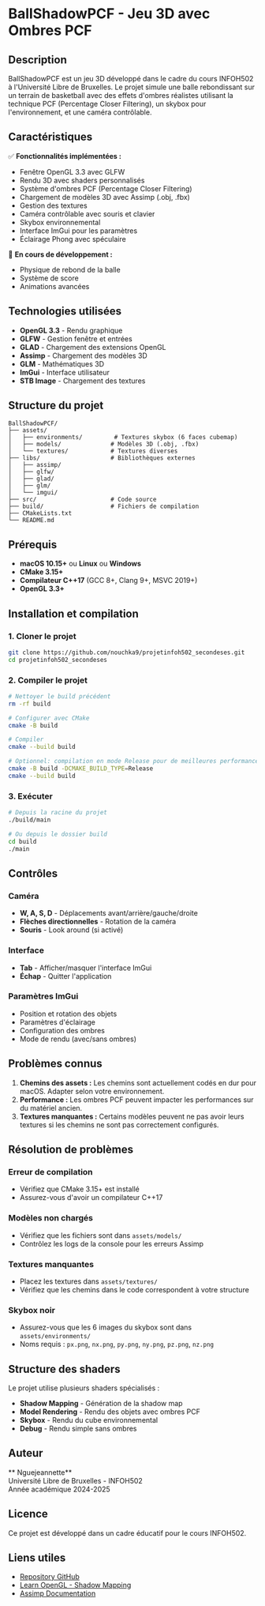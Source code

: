 # BallShadowPCF - Jeu 3D avec Ombres PCF

## Description

BallShadowPCF est un jeu 3D développé dans le cadre du cours INFOH502 à l'Université Libre de Bruxelles. Le projet simule une balle rebondissant sur un terrain de basketball avec des effets d'ombres réalistes utilisant la technique PCF (Percentage Closer Filtering), un skybox pour l'environnement, et une caméra contrôlable.

## Caractéristiques

✅ **Fonctionnalités implémentées :**
- Fenêtre OpenGL 3.3 avec GLFW
- Rendu 3D avec shaders personnalisés
- Système d'ombres PCF (Percentage Closer Filtering)
- Chargement de modèles 3D avec Assimp (.obj, .fbx)
- Gestion des textures
- Caméra contrôlable avec souris et clavier
- Skybox environnemental
- Interface ImGui pour les paramètres
- Éclairage Phong avec spéculaire

🚧 **En cours de développement :**
- Physique de rebond de la balle
- Système de score
- Animations avancées

## Technologies utilisées

- **OpenGL 3.3** - Rendu graphique
- **GLFW** - Gestion fenêtre et entrées
- **GLAD** - Chargement des extensions OpenGL
- **Assimp** - Chargement des modèles 3D
- **GLM** - Mathématiques 3D
- **ImGui** - Interface utilisateur
- **STB Image** - Chargement des textures

## Structure du projet

```
BallShadowPCF/
├── assets/
│   ├── environments/         # Textures skybox (6 faces cubemap)
│   ├── models/              # Modèles 3D (.obj, .fbx)
│   └── textures/            # Textures diverses
├── libs/                    # Bibliothèques externes
│   ├── assimp/
│   ├── glfw/
│   ├── glad/
│   ├── glm/
│   └── imgui/
├── src/                     # Code source
├── build/                   # Fichiers de compilation
├── CMakeLists.txt
└── README.md
```

## Prérequis

- **macOS 10.15+** ou **Linux** ou **Windows**
- **CMake 3.15+**
- **Compilateur C++17** (GCC 8+, Clang 9+, MSVC 2019+)
- **OpenGL 3.3+**

## Installation et compilation

### 1. Cloner le projet

```bash
git clone https://github.com/nouchka9/projetinfoh502_secondeses.git
cd projetinfoh502_secondeses
```

### 2. Compiler le projet

```bash
# Nettoyer le build précédent
rm -rf build

# Configurer avec CMake
cmake -B build

# Compiler
cmake --build build

# Optionnel: compilation en mode Release pour de meilleures performances
cmake -B build -DCMAKE_BUILD_TYPE=Release
cmake --build build
```

### 3. Exécuter

```bash
# Depuis la racine du projet
./build/main

# Ou depuis le dossier build
cd build
./main
```

## Contrôles

### Caméra
- **W, A, S, D** - Déplacements avant/arrière/gauche/droite
- **Flèches directionnelles** - Rotation de la caméra
- **Souris** - Look around (si activé)

### Interface
- **Tab** - Afficher/masquer l'interface ImGui
- **Échap** - Quitter l'application

### Paramètres ImGui
- Position et rotation des objets
- Paramètres d'éclairage
- Configuration des ombres
- Mode de rendu (avec/sans ombres)

## Problèmes connus

1. **Chemins des assets :** Les chemins sont actuellement codés en dur pour macOS. Adapter selon votre environnement.
2. **Performance :** Les ombres PCF peuvent impacter les performances sur du matériel ancien.
3. **Textures manquantes :** Certains modèles peuvent ne pas avoir leurs textures si les chemins ne sont pas correctement configurés.

## Résolution de problèmes

### Erreur de compilation
- Vérifiez que CMake 3.15+ est installé
- Assurez-vous d'avoir un compilateur C++17

### Modèles non chargés
- Vérifiez que les fichiers sont dans `assets/models/`
- Contrôlez les logs de la console pour les erreurs Assimp

### Textures manquantes
- Placez les textures dans `assets/textures/`
- Vérifiez que les chemins dans le code correspondent à votre structure

### Skybox noir
- Assurez-vous que les 6 images du skybox sont dans `assets/environments/`
- Noms requis : `px.png`, `nx.png`, `py.png`, `ny.png`, `pz.png`, `nz.png`

## Structure des shaders

Le projet utilise plusieurs shaders spécialisés :

- **Shadow Mapping** - Génération de la shadow map
- **Model Rendering** - Rendu des objets avec ombres PCF
- **Skybox** - Rendu du cube environnemental
- **Debug** - Rendu simple sans ombres

## Auteur

** Nguejeannette**  
Université Libre de Bruxelles - INFOH502  
Année académique 2024-2025

## Licence

Ce projet est développé dans un cadre éducatif pour le cours INFOH502.

## Liens utiles

- [Repository GitHub](https://github.com/nouchka9/projetinfoh502_secondeses)
- [Learn OpenGL - Shadow Mapping](https://learnopengl.com/Advanced-Lighting/Shadows/Shadow-Mapping)
- [Assimp Documentation](https://assimp-docs.readthedocs.io/)
